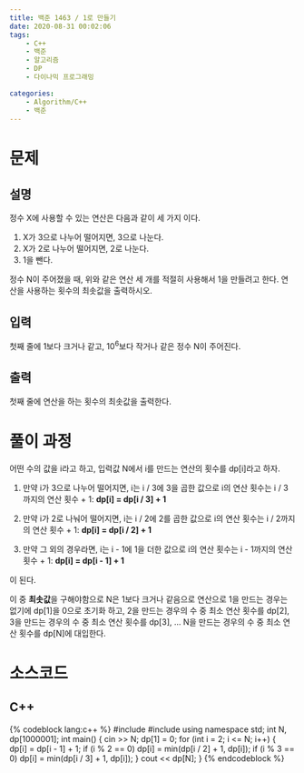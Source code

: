 ```yaml
---
title: 백준 1463 / 1로 만들기
date: 2020-08-31 00:02:06
tags:
	- C++
	- 백준
	- 알고리즘
	- DP
	- 다이나믹 프로그래밍

categories:
	- Algorithm/C++
	- 백준
---
```


# 문제

## 설명
정수 X에 사용할 수 있는 연산은 다음과 같이 세 가지 이다.

1. X가 3으로 나누어 떨어지면, 3으로 나눈다.
2. X가 2로 나누어 떨어지면, 2로 나눈다.
3. 1을 뺀다.

정수 N이 주어졌을 때, 위와 같은 연산 세 개를 적절히 사용해서 1을 만들려고 한다. 연산을 사용하는 횟수의 최솟값을 출력하시오.

<!--more-->
## 입력
첫째 줄에 1보다 크거나 같고, 10<sup>6</sup>보다 작거나 같은 정수 N이 주어진다.


## 출력
첫째 줄에 연산을 하는 횟수의 최솟값을 출력한다.

# 풀이 과정

어떤 수의 값을 i라고 하고, 입력값 N에서 i를 만드는 연산의 횟수를 dp[i]라고 하자.
1. 만약 i가 3으로 나누어 떨어지면, i는 i / 3에 3을 곱한 값으로
i의 연산 횟수는 i / 3까지의 연산 횟수 + 1: **dp[i] = dp[i / 3] + 1**

2. 만약 i가 2로 나눠어 떨어지면, i는 i / 2에 2를 곱한 값으로
i의 연산 횟수는 i / 2까지의 연산 횟수 + 1: **dp[i] = dp[i / 2] + 1**

3. 만약 그 외의 경우라면, i는 i - 1에 1을 더한 값으로
 i의 연산 횟수는 i - 1까지의 연산 횟수 + 1: **dp[i] = dp[i - 1] + 1**

이 된다.

이 중 **최솟값**을 구해야함으로
N은 1보다 크거나 같음으로 연산으로 1을 만드는 경우는 없기에 dp[1]을 0으로 초기화 하고,
2을 만드는 경우의 수 중 최소 연산 횟수를 dp[2],
3을 만드는 경우의 수 중 최소 연산 횟수를 dp[3],
...
N을 만드는 경우의 수 중 최소 연산 횟수를 dp[N]에 대입한다.

# 소스코드
## C++
{% codeblock lang:c++ %}
#include <iostream>
#include <algorithm>
using namespace std;
int N, dp[1000001];
int main()
{
	cin >> N;
	dp[1] = 0;
	for (int i = 2; i <= N; i++)
	{
		dp[i] = dp[i - 1] + 1;
		if (i % 2 == 0)	dp[i] = min(dp[i / 2] + 1, dp[i]);
		if (i % 3 == 0)	dp[i] = min(dp[i / 3] + 1, dp[i]);
	}
	cout << dp[N];
}
{% endcodeblock %}